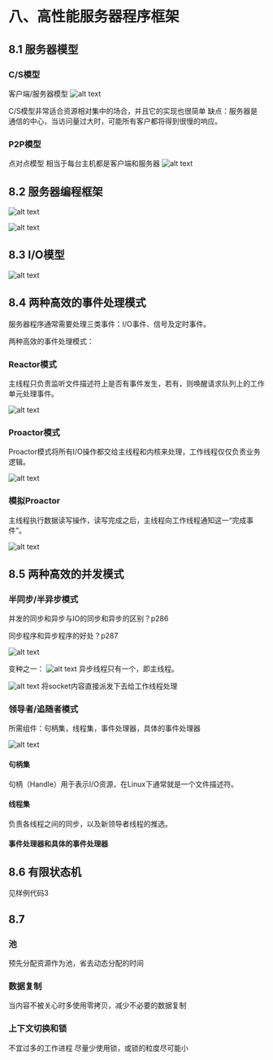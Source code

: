 # 八、高性能服务器程序框架

## 8.1 服务器模型

### C/S模型
客户端/服务器模型
![alt text](./image/CS模型.png)

C/S模型非常适合资源相对集中的场合，并且它的实现也很简单
缺点：服务器是通信的中心，当访问量过大时，可能所有客户都将得到很慢的响应。


### P2P模型
点对点模型
相当于每台主机都是客户端和服务器
![alt text](./image/P2P模型.png)

## 8.2 服务器编程框架

![alt text](./image/server基本框架.png)

![alt text](./image/基本框架详解.png)

## 8.3 I/O模型

![alt text](./image/IO模型.png)

## 8.4 两种高效的事件处理模式
服务器程序通常需要处理三类事件：I/O事件、信号及定时事件。

两种高效的事件处理模式：
### Reactor模式
主线程只负责监听文件描述符上是否有事件发生，若有，则唤醒请求队列上的工作单元处理事件。

![alt text](./image/Reactor模式.png)

### Proactor模式
Proactor模式将所有I/O操作都交给主线程和内核来处理，工作线程仅仅负责业务逻辑。

![alt text](./image/Proactor模式.png)

### 模拟Proactor
主线程执行数据读写操作，读写完成之后，主线程向工作线程通知这一“完成事件”。

![alt text](./image/模拟Proactor.png)


## 8.5 两种高效的并发模式

### 半同步/半异步模式
并发的同步和异步与IO的同步和异步的区别？p286

同步程序和异步程序的好处？p287

![alt text](./image/并发中的同步和异步.png)


变种之一：
![alt text](./image/半同步半反应堆模式.png)
异步线程只有一个，即主线程。

![alt text](./image/高效的半同异步模式.png)
将socket内容直接派发下去给工作线程处理

### 领导者/追随者模式
所需组件：句柄集，线程集，事件处理器，具体的事件处理器

![alt text](./image/领导者模式组件.png)
#### 句柄集
句柄（Handle）用于表示I/O资源，在Linux下通常就是一个文件描述符。

#### 线程集
负责各线程之间的同步，以及新领导者线程的推选。

#### 事件处理器和具体的事件处理器


## 8.6 有限状态机
见样例代码3

## 8.7 

### 池
预先分配资源作为池，省去动态分配的时间

### 数据复制
当内容不被关心时多使用零拷贝，减少不必要的数据复制

### 上下文切换和锁
不宜过多的工作进程
尽量少使用锁，或锁的粒度尽可能小


